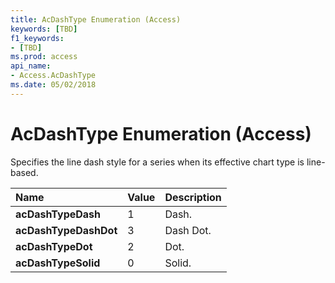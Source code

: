 ```yaml
---
title: AcDashType Enumeration (Access)
keywords: [TBD]
f1_keywords:
- [TBD]
ms.prod: access
api_name:
- Access.AcDashType
ms.date: 05/02/2018
---
```



# AcDashType Enumeration (Access)

Specifies the line dash style for a series when its effective chart type is line-based.


|**Name**|**Value**|**Description**|
|:-----|:-----|:-----|
|**acDashTypeDash**|1|Dash.|
|**acDashTypeDashDot**|3|Dash Dot.|
|**acDashTypeDot**|2|Dot.|
|**acDashTypeSolid**|0|Solid.|
